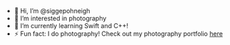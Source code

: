 - 👋 Hi, I’m @siggepohneigh
- 👀 I’m interested in photography
- 🌱 I’m currently learning Swift and C++!
- ⚡ Fun fact: I do photography! Check out my photography portfolio [here](https://siggepohneigh.tumblr.com/)

<!---
siggepohneigh/siggepohneigh is a ✨ special ✨ repository because its `README.md` (this file) appears on your GitHub profile.
You can click the Preview link to take a look at your changes.
--->
